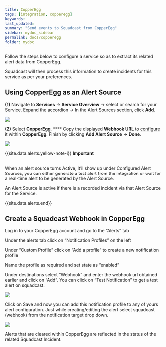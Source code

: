 ```yaml
---
title: CopperEgg
tags: [integration, copperegg]
keywords:
last_updated:
summary: "Send events to Squadcast from CopperEgg"
sidebar: mydoc_sidebar
permalink: docs/copperegg
folder: mydoc
---
```


Follow the steps below to configure a service so as to extract its related alert data from CopperEgg.
 
Squadcast will then process this information to create incidents for this service as per your preferences.

## Using CopperEgg as an Alert Source

**(1)** Navigate to **Services** -> **Service Overview** -> select or search for your Service. Expand the accordion -> In the Alert Sources section, click **Add**.

![](<images/Alert_Sources.png>)

**(2)** Select **CopperEgg**. **** Copy the displayed **Webhook URL** to [configure](copperegg#create-a-squadcast-webhook-in-copperegg) it within **CopperEgg**. Finish by clicking **Add Alert Source** -> **Done**.

![](<images/CopperEgg.png>)

{{site.data.alerts.yellow-note-i}}
<b>Important</b><br/><br/>
<p>When an alert source turns Active, it’ll show up under Configured Alert Sources, you can either generate a test alert from the integration or wait for a real-time alert to be generated by the Alert Source.</p>
<p>An Alert Source is active if there is a recorded incident via that Alert Source for the Service.</p>
{{site.data.alerts.end}}

## Create a Squadcast Webhook in CopperEgg
Log in to your CopperEgg account and go to the “Alerts” tab

Under the alerts tab click on “Notification Profiles” on the left

Under “Custom Profile” click on “Add a profile” to create a new notification profile

Name the profile as required and set state as “enabled”

Under destinations select “Webhook” and enter the webhook url obtained earlier and click on “Add”. You can click on “Test Notification” to get a test alert on squadcast.  

![](images/copperegg_2.png)

Click on Save and now you can add this notification profile to any of yours alert configuration. Just while creating/editing the alert select squadcast (webhook) from the notification target drop down.

![](images/copperegg_3.png)

Alerts that are cleared within CopperEgg are reflected in the status of the related Squadcast Incident.